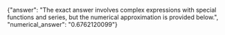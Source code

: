 {"answer": "The exact answer involves complex expressions with special functions and series, but the numerical approximation is provided below.", "numerical_answer": "0.6762120099"}
